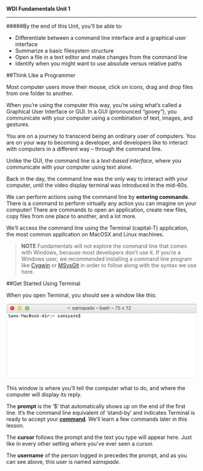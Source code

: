 **WDI Fundamentals Unit 1**

---

#####By the end of this Unit, you'll be able to:
* Differentiate between a command line interface and a graphical user interface
* Summarize a basic filesystem structure
* Open a file in a text editor and make changes from the command line
* Identify when you might want to use absolute versus relative paths

##Think Like a Programmer

Most computer users move their mouse, click on icons, drag and drop files from one folder to another.

When you&rsquo;re using the computer this way, you&rsquo;re using what&rsquo;s called a Graphical User Interface or GUI. In a GUI (pronounced &ldquo;gooey&rdquo;), you communicate with your computer using a combination of text, images, and gestures.

You are on a journey to transcend being an ordinary user of computers.
You are on your way to becoming a developer, and developers like to interact with computers in a different way – through the command line.

Unlike the GUI, the command line is a *text-based interface*, where you communicate with your computer using text alone.

Back in the day, the command line was the only way to interact with your computer, until the video display terminal was introduced in the mid-60s.

We can perform actions using the command line by **entering commands**. There is a command to perform virtually any action you can imagine on your computer!
There are commands to open an application, create new files, copy files from one place to another, and a lot more.

We&rsquo;ll access the command line using the Terminal (capital-T) application, the most common application on MacOSX and Linux machines.

> **NOTE** Fundamentals will not explore the command line that comes with Windows, because most developers don&rsquo;t use it. If you&rsquo;re a Windows user, we recommended installing a command line program like <a href="http://cygwin.com/" target="_blank" >Cygwin</a> or <a href="http://msysgit.github.io/" target="_blank">MSysGit</a> in order to follow along with the syntax we use here.

##Get Started Using Terminal

When you open Terminal, you should see a window like this:

<img src="../assets/Graphics/terminal_blank.gif" alt="Blank Console">

This window is where you&rsquo;ll tell the computer what to do, and where the computer will display its reply.

The <strong>prompt</strong> is the &lsquo;$&rsquo; that automatically shows up on the end of the first line. It&rsquo;s the command line equivalent of &lsquo;stand-by&rsquo; and indicates Terminal is ready to accept your <a href="#command"><strong>command</strong></a>. We&rsquo;ll learn a few commands later in this lesson.

The <strong>cursor</strong> follows the prompt and the text you type will appear here. Just like in every other setting where you've ever seen a cursor.

The <strong>username</strong> of the person logged in precedes the prompt, and as you can see above, this user is named <em>samspade</em>.

